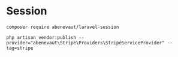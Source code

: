 # Session

```
composer require abenevaut/laravel-session
```

```
php artisan vendor:publish --provider="abenevaut\Stripe\Providers\StripeServiceProvider" --tag=stripe
```
